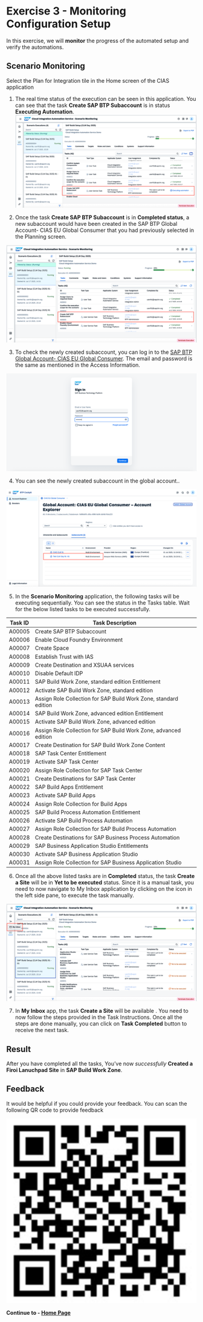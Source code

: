# Exercise 3 - Monitoring Configuration Setup
In this exercise, we will **monitor** the progress of the automated setup and verify the automations.

## Scenario Monitoring

Select the Plan for Integration tile in the Home screen of the CIAS application

1.	The real time status of the execution can be seen in this application. You can see that the task **Create SAP BTP Subaccount** is in status **Executing Automation**.
   ![scenario selection](../images/monitoring_handson_1.png)

2.	Once the task **Create SAP BTP Subaccount** is in **Completed status**, a new subaccount would have been created in the SAP BTP Global Account- CIAS EU Global Consumer that you had previously selected in the Planning screen.
   
  ![scenario selection](../images/monitoring_handson_2.png)


3.	To check the newly created subaccount, you can log in to the [SAP BTP Global Account- CIAS EU Global Consumer](https://emea.cockpit.btp.cloud.sap/cockpit/?idp=clm-day-01.accounts.ondemand.com#/globalaccount/9d88d4f5-c80a-4986-8a56-dbf4b7b5a223). The email and password is the same as mentioned in the Access Information. 

  ![scenario selection](../images/monitoring_handson_3.png)


4.	You can see the newly created subaccount in the global account..

  ![scenario selection](../images/monitoring_handson_4.png)


5.	In the **Scenario Monitoring** application, the following tasks will be executing sequentially. You can see the status in the Tasks table. Wait for the below listed tasks to be executed successfully.

   | Task ID      | Task Description                                              |
   |-----------|---------------------------------------------------------------|
   | A00005    | Create SAP BTP Subaccount                                     |
   | A00006    | Enable Cloud Foundry Environment                              |
   | A00007    | Create Space                                                  |
   | A00008    | Establish Trust with IAS                                      |
   | A00009    | Create Destination and XSUAA services                         |
   | A00010    | Disable Default IDP                                           |
   | A00011    | SAP Build Work Zone, standard edition Entitlement             |
   | A00012    | Activate SAP Build Work Zone, standard edition                |
   | A00013    | Assign Role Collection for SAP Build Work Zone, standard edition |
   | A00014    | SAP Build Work Zone, advanced edition Entitlement             |
   | A00015    | Activate SAP Build Work Zone, advanced edition                |
   | A00016    | Assign Role Collection for SAP Build Work Zone, advanced edition |
   | A00017    | Create Destination for SAP Build Work Zone Content            |
   | A00018    | SAP Task Center Entitlement                                   |
   | A00019    | Activate SAP Task Center                                      |
   | A00020    | Assign Role Collection for SAP Task Center                    |
   | A00021    | Create Destinations for SAP Task Center                       |
   | A00022    | SAP Build Apps Entitlement                                    |
   | A00023    | Activate SAP Build Apps                                       |
   | A00024    | Assign Role Collection for Build Apps                         |
   | A00025    | SAP Build Process Automation Entitlement                      |
   | A00026    | Activate SAP Build Process Automation                         |
   | A00027    | Assign Role Collection for SAP Build Process Automation       |
   | A00028    | Create Destinations for SAP Business Process Automation       |
   | A00029    | SAP Business Application Studio Entitlements                  |
   | A00030    | Activate SAP Business Application Studio                      |
   | A00031    | Assign Role Collection for SAP Business Application Studio    |


6.	Once all the above listed tasks are in **Completed** status, the task **Create a Site** will be in **Yet to be executed** status. Since it is a manual task, you need to now navigate to My Inbox application by clicking  on the icon in the left side pane, to execute the task manually. 

![BTP](../images/monitoring_handson_5.png)

  
7.	In **My Inbox** app, the task **Create a Site** will be available . You need to now follow the steps provided in the Task Instructions. Once all the steps are done manually, you can click on **Task Completed** button to receive the next task.


## Result
After you have completed all the tasks, You’ve now _successfully_ **Created a Firoi Lanuchpad Site** in **SAP Build Work Zone**.

## Feedback 

It would be helpful if you could provide your feedback. You can scan the following QR code to provide feedback

![BTP](../images/feedback.png)

**Continue to - [Home Page](../README.md)**
